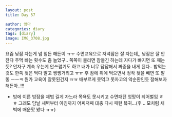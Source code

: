 ```yaml
---
layout: post
title: Day 57

author: 엄마
categories: diary
tags: [diary]
image: IMG_3708.jpg
---
```


요즘 낮잠 자는게 넘 힘든 해든이 ㅠㅜ 
수면교육으로 저녁잠은 잘 자는데,, 낮잠은 잘 안잔다
주먹 빠는 횟수도 좀 늘었구.. 쪽쪽이 물리면 잠들긴 하는데 자다가 빠지면 또 깨는듯? 안자구 계속 우는게 
안쓰럽기도 하고 내가 너무 답답해서 짜증을 내게 된다.. 
밥먹는것도 한쪽 젖은 먹다 말고 찡찡거리고 ㅠㅠ 후
잠에 취에 먹으면서 정작 젖을 빼면 또 말똥 ㅡㅡㅋ
뭔가 교육이 잘못된건지 ㅠㅠ 
배부르게 못먹고 못자고의 악순환인듯 
잘해보자 해든아..!!! 

+ 밤에 이른 밤잠을 제법 길게 자느라 목욕도 못시키고
수면패턴 엉망이 되어벌임 ㅎㅎ 그래도 담날 새벽부터 아침까지 어찌저째 대충 다시 패턴 복귀…(후 .. 모처럼 새벽에 매운맛 봤다 ㅠㅠ) 